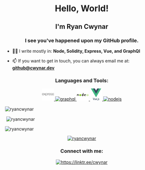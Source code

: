 <h1 align="center">Hello, World!</h1>
<h2 align="center">I'm Ryan Cwynar</h2>
<h3 align="center">I see you've happened upon my GitHub profile.</h3>


- 👨‍💻 I write mostly in: **Node, Solidity, Express, Vue, and GraphQl**

- 📫 If you want to get in touch, you can always email me at:  **github@cwynar.dev**


<h3 align="center">Languages and Tools:</h3>
<p align="center"> <a href="https://expressjs.com" target="_blank" rel="noreferrer"> <img src="https://raw.githubusercontent.com/devicons/devicon/master/icons/express/express-original-wordmark.svg" alt="express" width="40" height="40"/> </a> <a href="https://graphql.org" target="_blank" rel="noreferrer"> <img src="https://www.vectorlogo.zone/logos/graphql/graphql-icon.svg" alt="graphql" width="40" height="40"/> </a> <a href="https://nodejs.org" target="_blank" rel="noreferrer"> <img src="https://raw.githubusercontent.com/devicons/devicon/master/icons/nodejs/nodejs-original-wordmark.svg" alt="nodejs" width="40" height="40"/> </a> <a href="https://vuejs.org/" target="_blank" rel="noreferrer"> <img src="https://raw.githubusercontent.com/devicons/devicon/master/icons/vuejs/vuejs-original-wordmark.svg" alt="vuejs" width="40" height="40"/> </a> 
<a href="https://cdnlogo.com/logo/solidity_63893.html"><img src="https://cdn.cdnlogo.com/logos/s/73/solidity.svg" alt="nodejs" width="40" height="40"/></a>
</p>


<p><img align="center" src="https://github-readme-stats.vercel.app/api/top-langs?username=ryancwynar&show_icons=true&locale=en&layout=compact" alt="ryancwynar" /></p>

<p>&nbsp;<img align="center" src="https://github-readme-stats.vercel.app/api?username=ryancwynar&show_icons=true&locale=en" alt="ryancwynar" /></p>

<p><img align="center" src="https://github-readme-streak-stats.herokuapp.com/?user=ryancwynar&" alt="ryancwynar" /></p>

<p align="center"> <a href="https://github.com/ryo-ma/github-profile-trophy"><img src="https://github-profile-trophy.vercel.app/?username=ryancwynar" alt="ryancwynar" /></a> </p>

<h3 align="center">Connect with me:</h3>
<p align="center">
<a href="https://linktr.ee/cwynar" target="blank"><img align="center"
src="https://cdn.cdnlogo.com/logos/l/18/linktree.svg" alt="https://linktr.ee/cwynar" height="30" width="40"/></a></p>
